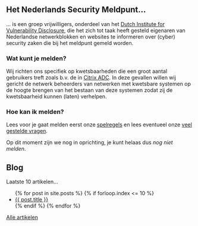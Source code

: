 ## Het Nederlands Security Meldpunt...

... is een groep vrijwilligers, onderdeel van het [Dutch Institute for Vulnerability Disclosure](https://divd.nl), die het zich tot taak heeft gesteld eigenaren van Nederlandse netwerkblokken en websites te informeren over (cyber) security zaken die bij het meldpunt gemeld worden.

### Wat kunt je melden?

Wij richten ons specifiek op kwetsbaarheden die een groot aantal gebruikers treft zoals b.v. de in [Citrix ADC](/DIVD-2020-00001/). In deze gevallen willen wij gericht de netwerk beheerders van netwerken met kwetsbare systemen op de hoogte brengen van het bestaan van deze systemen zodat zij de kwetsbaarheid kunnen (laten) verhelpen.

### Hoe kan ik melden?

Lees voor je gaat melden eerst onze [spelregels](/spelregels) en lees eventueel onze [veel gestelde vragen](/faq).

Op dit moment zijn we nog in oprichting, je kunt helaas dus *nog niet melden*.

## Blog

Laatste 10 artikelen...

<ul>
{% for post in site.posts %}
	{% if forloop.index <= 10 %}
	    <li>
	        <a href="{{ post.url | prepend: site.baseurl }}">{{ post.title }}</a>
	    </li>
	{% endif %}
{% endfor %}
</ul>

[Alle artikelen](/blog)

